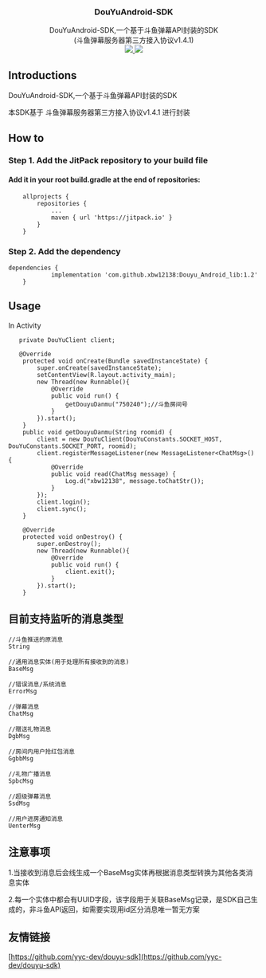 <p align="center">
    <h3 align="center">DouYuAndroid-SDK</h3>
    <p align="center">
        DouYuAndroid-SDK,一个基于斗鱼弹幕API封装的SDK
        <br>
        (斗鱼弹幕服务器第三方接入协议v1.4.1)
        <br>
        <a href="https://jitpack.io/#xbw12138/Douyu_Android_lib">
            <img src="https://jitpack.io/v/xbw12138/Douyu_Android_lib.svg" >
        </a>
         <a href="http://www.gnu.org/licenses/gpl-3.0.html">
             <img src="https://img.shields.io/badge/license-GPLv3-blue.svg" >
         </a>
    </p>    
</p>

## Introductions

DouYuAndroid-SDK,一个基于斗鱼弹幕API封装的SDK

本SDK基于 斗鱼弹幕服务器第三方接入协议v1.4.1 进行封装


## How to
### Step 1. Add the JitPack repository to your build file
####  Add it in your root build.gradle at the end of repositories:
```
    allprojects {
		repositories {
			...
			maven { url 'https://jitpack.io' }
		}
	}
```
### Step 2. Add the dependency

```
dependencies {
	        implementation 'com.github.xbw12138:Douyu_Android_lib:1.2'
	}
```
## Usage

In Activity

```
   private DouYuClient client;
   
   @Override
    protected void onCreate(Bundle savedInstanceState) {
        super.onCreate(savedInstanceState);
        setContentView(R.layout.activity_main);
        new Thread(new Runnable(){
            @Override
            public void run() {
                getDouyuDanmu("750240");//斗鱼房间号
            }
        }).start();
    }
    public void getDouyuDanmu(String roomid) {
        client = new DouYuClient(DouYuConstants.SOCKET_HOST, DouYuConstants.SOCKET_PORT, roomid);
        client.registerMessageListener(new MessageListener<ChatMsg>() {
            @Override
            public void read(ChatMsg message) {
                Log.d("xbw12138", message.toChatStr());
            }
        });
        client.login();
        client.sync();
    }

    @Override
    protected void onDestroy() {
        super.onDestroy();
        new Thread(new Runnable(){
            @Override
            public void run() {
                client.exit();
            }
        }).start();
    }
```

## 目前支持监听的消息类型
```
//斗鱼推送的原消息
String

//通用消息实体(用于处理所有接收到的消息)
BaseMsg

//错误消息/系统消息
ErrorMsg

//弹幕消息
ChatMsg

//赠送礼物消息
DgbMsg

//房间内用户抢红包消息
GgbbMsg

//礼物广播消息
SpbcMsg

//超级弹幕消息
SsdMsg

//用户进房通知消息
UenterMsg
```

## 注意事项

1.当接收到消息后会线生成一个BaseMsg实体再根据消息类型转换为其他各类消息实体

2.每一个实体中都会有UUID字段，该字段用于关联BaseMsg记录，是SDK自己生成的，非斗鱼API返回，如需要实现用id区分消息唯一暂无方案


## 友情链接
[https://github.com/yyc-dev/douyu-sdk](https://github.com/yyc-dev/douyu-sdk)


